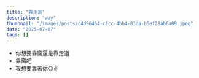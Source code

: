 ```yaml
---
title: "靠走道"
description: "way"
thumbnail: "/images/posts/c4d96464-c1cc-4bb4-83da-b5ef28ab6a09.jpeg"
date: "2025-07-07"
tags: []
---
```

- 你想要靠窗還是靠走道
- 靠窗吧
- 我想要靠著你😔✌️
